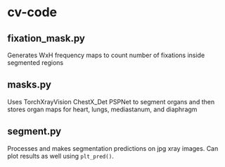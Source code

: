 # cv-code


## fixation_mask.py

Generates WxH frequency maps to count number of fixations inside segmented regions


## masks.py

Uses TorchXrayVision ChestX_Det PSPNet to segment organs and then stores organ maps for heart, lungs, mediastanum, and diaphragm


## segment.py

Processes and makes segmentation predictions on jpg xray images. Can plot results as well using `plt_pred()`.
